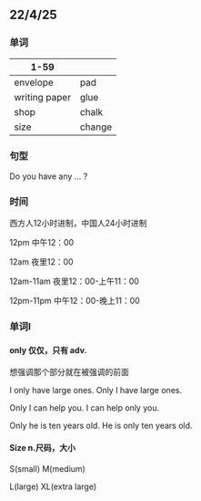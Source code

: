 ## 22/4/25

### 单词

| 1-59          |        |
| ------------- | ------ |
| envelope      | pad    |
| writing paper | glue   |
| shop          | chalk  |
| size          | change |

### 句型

Do you have any ... ?

### 时间

西方人12小时进制，中国人24小时进制

12pm	中午12：00

12am	夜里12：00

12am-11am	夜里12：00-上午11：00

12pm-11pm	中午12：00-晚上11：00

### 单词I

#### only	仅仅，只有 adv.

想强调那个部分就在被强调的前面

I only have large ones.	Only I have large ones.

Only I can help you.	I can help only you.

Only he is ten years old.	He is only ten years old.

#### Size n.尺码，大小

S(small)	M(medium)

L(large)	XL(extra large)





